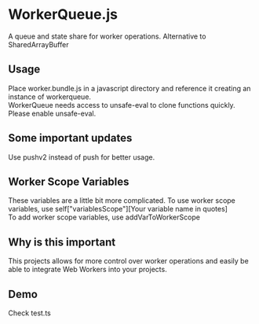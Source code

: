 # WorkerQueue.js
A queue and state share for worker operations. Alternative to SharedArrayBuffer

## Usage
Place worker.bundle.js in a javascript directory and reference it creating an instance of workerqueue.  
WorkerQueue needs access to unsafe-eval to clone functions quickly. Please enable unsafe-eval.  
## Some important updates
Use pushv2 instead of push for better usage.
## Worker Scope Variables
These variables are a little bit more complicated. To use worker scope variables, use self["variablesScope"][Your variable name in quotes]  
To add worker scope variables, use addVarToWorkerScope  
## Why is this important
This projects allows for more control over worker operations and easily be able to integrate Web Workers into your projects.
## Demo
Check test.ts
